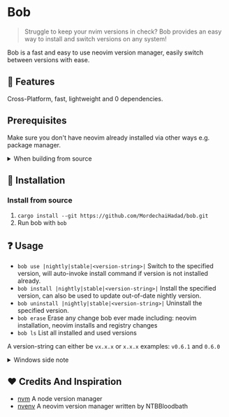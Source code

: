 # Bob

> Struggle to keep your nvim versions in check? Bob provides an easy way to install and switch versions on any system!

Bob is a fast and easy to use neovim version manager, easily switch between versions with ease.

## :star2: Features
Cross-Platform, fast, lightweight and 0 dependencies.

## Prerequisites
Make sure you don't have neovim already installed via other ways e.g. package manager.
<details>
<summary>When building from source</summary>
Install [rustup](https://www.rust-lang.org/tools/install)
</details>

## :wrench: Installation
### Install from source
1. `cargo install --git https://github.com/MordechaiHadad/bob.git`
2. Run bob with `bob`

## :question: Usage
- `bob use |nightly|stable|<version-string>|`
Switch to the specified version, will auto-invoke install command if version is not installed already.
- `bob install |nightly|stable|<version-string>|`
Install the specified version, can also be used to update out-of-date nightly version.
- `bob uninstall |nightly|stable|<version-string>|`
Uninstall the specified version.
- `bob erase`
Erase any change bob ever made including: neovim installation, neovim installs and registry changes
- `bob ls`
List all installed and used versions

A version-string can either be `vx.x.x` or `x.x.x` examples: `v0.6.1` and `0.6.0`

<details>
<summary>Windows side note</summary>

Make sure to run the application as administator to properly install a version.
</details>

## :heart: Credits And Inspiration
- [nvm](https://github.com/nvm-sh/nvm) A node version manager
- [nvenv](https://github.com/NTBBloodbath/nvenv) A neovim version manager written by NTBBloodbath
